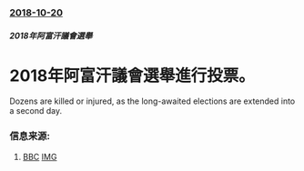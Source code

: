 ### [2018-10-20](/news/2018/10/20/index.md)

##### 2018年阿富汗議會選舉
# 2018年阿富汗議會選舉進行投票。 

Dozens are killed or injured, as the long-awaited elections are extended into a second day.


### 信息来源:

1. [BBC](https://www.bbc.co.uk/news/world-asia-45919057) [IMG](https://ichef.bbci.co.uk/images/ic/1024x576/p06pf23l.jpg)
